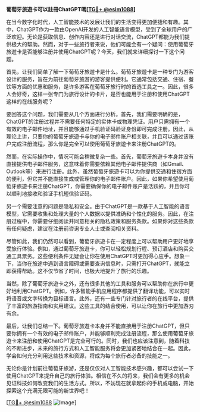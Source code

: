 **葡萄牙旅遊卡可以註冊ChatGPT嗎[[TG💪+ @esim1088](https://t.me/s/esim1088)]**

在当今数字化时代，人工智能技术的发展让我们的生活变得更加便捷和有趣。其中，ChatGPT作为一款由OpenAI开发的人工智能语言模型，受到了全球用户的广泛欢迎。无论是获取信息、创作内容还是进行对话交流，ChatGPT都能为我们提供极大的帮助。然而，对于一些旅行者来说，他们可能会有一个疑问：使用葡萄牙旅遊卡是否能够注册并使用ChatGPT呢？今天，我们就来详细探讨一下这个问题。

首先，让我们简单了解一下葡萄牙旅遊卡是什么。葡萄牙旅遊卡是一种专门为游客设计的服务，旨在为前往葡萄牙旅游的游客提供便利。它通常包括交通、住宿、餐饮等方面的优惠和服务，是许多游客在葡萄牙旅行时的首选工具之一。因此，很多人会好奇，这样一张专门为旅行设计的卡片，是否也能用于注册和使用ChatGPT这样的在线服务呢？

要回答这个问题，我们需要从几个方面进行分析。首先，我们需要明确的是，ChatGPT的注册过程并不需要任何特定的实体卡或物理凭证。用户只需拥有一个有效的电子邮件地址，并且能够通过手机验证码验证身份即可完成注册。因此，从理论上讲，只要你的葡萄牙旅遊卡与你的电子邮件账户相关联，并且可以通过该账户完成注册流程，那么你是完全可以使用葡萄牙旅遊卡来注册ChatGPT的。

然而，在实际操作中，情况可能会稍微复杂一些。首先，葡萄牙旅遊卡本身并没有直接提供电子邮件服务，这意味着你需要依赖其他电子邮件提供商（如Gmail、Outlook等）来进行注册。此外，虽然葡萄牙旅遊卡可以为你提供交通和住宿方面的便利，但它并不能直接生成或管理你的电子邮件账户。因此，如果你希望使用葡萄牙旅遊卡来注册ChatGPT，你需要确保你的电子邮件账户是活跃的，并且你可以顺利地接收和验证手机短信验证码。

另一个需要注意的问题是隐私和安全。由于ChatGPT是一款基于人工智能的语言模型，它需要收集和处理大量的个人数据以提供准确和个性化的服务。因此，在注册过程中，你需要仔细阅读并同意相关的隐私政策和服务条款。如果你对这些条款有任何疑虑，建议在注册前咨询专业人士或查阅相关资料。

尽管如此，我们仍然可以看到，葡萄牙旅遊卡在一定程度上可以帮助用户更好地享受旅行体验。例如，通过葡萄牙旅遊卡，你可以轻松规划行程、预订酒店和购买交通工具票务。这些便利条件无疑会让你在使用ChatGPT时更加得心应手。想象一下，当你在旅途中遇到语言障碍或需要查询信息时，只需打开ChatGPT，就能立即获得帮助。这不仅节省了时间，也极大地提升了旅行的乐趣。

当然，除了葡萄牙旅遊卡之外，还有很多其他的工具和服务可以帮助你在旅行中更好地利用ChatGPT。例如，许多智能手机应用程序都提供了翻译功能，可以实时将语音或文字转换为目标语言。此外，还有一些专门针对旅行者的在线平台，提供了丰富的旅游指南和实用建议。这些工具的结合使用，可以让你在旅行中更加游刃有余。

最后，让我们总结一下。葡萄牙旅遊卡本身并不能直接用于注册ChatGPT，但只要你拥有一个有效的电子邮件账户，并能够顺利完成注册流程，那么使用葡萄牙旅遊卡来注册和使用ChatGPT是完全可行的。同时，我们也应该注意到，随着科技的不断进步，未来的旅行方式和人工智能服务将会更加紧密地结合在一起。因此，学会如何充分利用这些技术和资源，将成为每个旅行者必备的技能之一。

无论你是计划前往葡萄牙旅游，还是仅仅对人工智能技术感兴趣，都可以尝试一下使用ChatGPT来提升自己的旅行体验。相信在不久的将来，我们会有更多的机会见证科技如何改变我们的生活方式。所以，不妨现在就拿起你的手机或电脑，开始探索这个充满无限可能的新世界吧！

[[TG💪+ @esim1088](https://t.me/s/esim1088) ![Image](https://i.postimg.cc/4NQfJmqS/Snipaste-2025-05-13-00-14-12.png)]